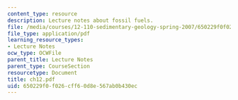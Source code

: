 ```yaml
---
content_type: resource
description: Lecture notes about fossil fuels.
file: /media/courses/12-110-sedimentary-geology-spring-2007/650229f0f026cff60d8e567ab0b430ec_ch12.pdf
file_type: application/pdf
learning_resource_types:
- Lecture Notes
ocw_type: OCWFile
parent_title: Lecture Notes
parent_type: CourseSection
resourcetype: Document
title: ch12.pdf
uid: 650229f0-f026-cff6-0d8e-567ab0b430ec
---
```

